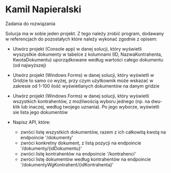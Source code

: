 # Kamil Napieralski
Zadania do rozwiązania

Solucja ma w sobie jeden projekt. Z tego należy zrobić program, dodawany w referencjach do pozostałych które należy wykonać zgodnie z opisem:

- Utwórz projekt  (Console app) w danej solucji, 
który wyświetli wyszystkie dokumenty w tabelce z kolumnami (ID, NazwaKontrahenta, KwotaDokumentu) uporządkowane według wartości całego dokumentu (od najwyższej)
- Utwórz projekt  (Windows Forms) w danej solucji, który wyświetli w Gridzie to samo co wyżej, przy czym użytkownik może wskazać w zakresie od 1-100 ilość wyświetlanych dokumentów na danym gridzie
- Utwórz projekt (Windows Forms) w danej solucji, który wyświetli wszystkich kontrahentów, z możliwością wyboru jednego (np. na dwu-klik lub inaczej, według twojego uznania). Po jego wyborze, wyświetli sie lista jego dokumentów
- Napisz API, które:

  - zwróci listę wszystkich dokumentów, razem z ich całkowitą kwotą na endpoincie '/dokumenty'
  - zwróci konkretny dokument, z listą pozycji na endpoincie '/dokumenty/{idDokumentu}'
  - zwróci listę kontrahentów na endpoincie '/kontrahenci'
  - zwróci listę dokumentów według kontrahentów na endpoincie '/dokumentyWgKontrahent/{idKontrahenta}'
